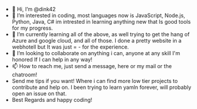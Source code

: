 - 👋 Hi, I’m @dink42
- 👀 I’m interested in coding, most languages now is JavaScript, Node.js, Python, Java, C# im intrested in learning anything new that Is good tools for my progress.
- 🌱 I’m currently learning all of the above, as well trying to get the hang of Azure and google cloud, and all of those. I done a pretty website in a webhotell but It was just = - for the experience.
- 💞️ I’m looking to collaborate on anything i can, anyone at any skill I'm honored If I can help in any way!
- 📫 How to reach me, just send a message, here or my mail or the chatroom!
- Send me tips if you want! Where i can find more low tier projects to contribute and help on. I been trying to learn yamln forever, will probably open an issue on that.
- Best Regards and happy coding!

<!---
dink42/dink42 is a ✨ special ✨ repository because its `README.md` (this file) appears on your GitHub profile.
You can click the Preview link to take a look at your changes.
--->
